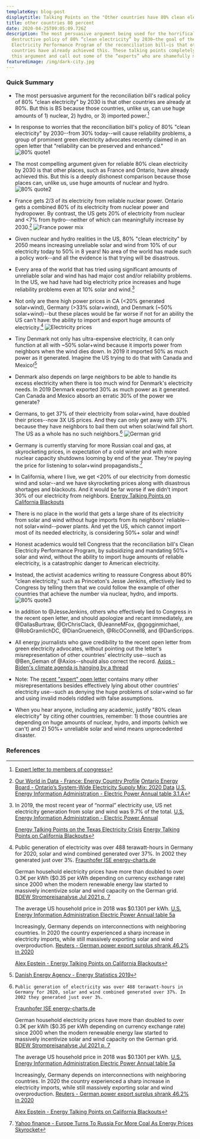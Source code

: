 ```yaml
---
templateKey: blog-post
displaytitle: Talking Points on the "Other countries have 80% clean electricity" argument
title: other countries 80 percent
date: 2020-04-25T09:05:09.726Z
description: The most persuasive argument being used for the horrifically
  destructive policy of 80% “clean electricity” by 2030—the goal of the Clean
  Electricity Performance Program of the reconciliation bill—is that other
  countries have already achieved this. These talking points completely refute
  this argument and call out some of the “experts” who are shamefully making it.
featuredimage: /img/dark-city.jpg
---
```

### Quick Summary

- The most persuasive argument for the reconciliation bill's radical policy of 80% "clean electricity" by 2030 is that other countries are already at 80%. But this is BS because those countries, unlike us, can use huge amounts of 1) nuclear, 2) hydro, or 3) imported power.[^1]

- In response to worries that the reconciliation bill's policy of 80% "clean electricity" by 2030--from 30% today--will cause reliability problems, a group of prominent green electricity advocates recently claimed in an open letter that "reliability can be preserved and enhanced."
![80% quote1](/img/80-im1.jpeg)

- The most compelling argument given for reliable 80% clean electricity by 2030 is that other places, such as France and Ontario, have already achieved this. But this is a deeply dishonest comparison because those places can, unlike us, use huge amounts of nuclear and hydro.
![80% quote2](/img/80-im2.jpeg)

- France gets 2/3 of its electricity from reliable nuclear power. Ontario gets a combined 80% of its electricity from nuclear power and hydropower. By contrast, the US gets 20% of electricity from nuclear and <7% from hydro--neither of which can meaningfully increase by 2030.[^2]
![France power mix](/img/80-im3.jpeg)

- Given nuclear and hydro realities in the US, 80% "clean electricity" by 2050 means increasing unreliable solar and wind from 10% of our electricity today to 50% in 8 years! No area of the world has made such a policy work--and all the evidence is that trying will be disastrous.

- Every area of the world that has tried using significant amounts of unreliable solar and wind has had major cost and/or reliability problems. In the US, we had have had big electricity price increases and huge reliability problems even at 10% solar and wind.[^3]

- Not only are there high power prices in CA (<20% generated solar+wind), Germany (>33% solar+wind), and Denmark (~50% solar+wind)--but these places would be far worse if not for an ability the US can't have: the ability to import and export huge amounts of electricity.[^4]
![Electricity prices](/img/80-im4.jpeg)

- Tiny Denmark not only has ultra-expensive electricity, it can only function at all with ~50% solar+wind because it imports power from neighbors when the wind dies down. In 2019 it imported 50% as much power as it generated. Imagine the US trying to do that with Canada and Mexico![^5]

- Denmark also depends on large neighbors to be able to handle its excess electricity when there is too much wind for Denmark's electricity needs. In 2019 Denmark exported 30% as much power as it generated. Can Canada and Mexico absorb an erratic 30% of the power we generate?

- Germans, to get 37% of their electricity from solar+wind, have doubled their prices--now 3X US prices. And they can only get away with 37% because they have neighbors to bail them out when solar/wind fall short. The US as a whole has no such neighbors.[^6]
![German grid](/img/80-im5.jpg)

- Germany is currently starving for more Russian coal and gas, at skyrocketing prices, in expectation of a cold winter and with more nuclear capacity shutdowns looming by end of the year. They're paying the price for listening to solar+wind propagandists.[^7]

- In California, where I live, we get <20% of our electricity from domestic wind and solar--and we have skyrocketing prices along with disastrous shortages and blackouts. And it would be far worse if we didn't import 30% of our electricity from neighbors.
[Energy Talking Points on California Blackouts](https://energytalkingpoints.com/california-blackouts/)

- There is no place in the world that gets a large share of its electricity from solar and wind without huge imports from its neighbors' reliable--not solar+wind--power plants. And yet the US, which cannot import most of its needed electricity, is considering 50%+ solar and wind!

- Honest academics would tell Congress that the reconciliation bill's Clean Electricity Performance Program, by subsidizing and mandating 50%+ solar and wind, without the ability to import huge amounts of reliable electricity, is a catastrophic danger to American electricity.

- Instead, the activist academics writing to reassure Congress about 80% "clean electricity," such as Princeton's Jesse Jenkins, effectively lied to Congress by telling them that we could follow the example of other countries that achieve the number via nuclear, hydro, and imports.
![80% quote3](/img/80-im6.jpeg)

- In addition to @JesseJenkins, others who effectively lied to Congress in the recent open letter, and should apologize and recant immediately, are @DallasBurtraw, @DrChrisClack, @JeanneMFox, @gogginmichael, @RobGramlichDC, @DianGrueneich, @RicOConnell8, and @DanScripps.

- All energy journalists who gave credibility to the recent open letter from green electricity advocates, without pointing out the letter's misrepresentation of other countries' electricity use--such as @Ben_Geman of @Axios--should also correct the record. 
[Axios - Biden's climate agenda is hanging by a thread](https://www.axios.com/biden-climate-agenda-democrats-congress-4180f712-8c89-415f-957d-7aeecb3e0c5a.html)


- Note: The [recent "expert" open letter](https://www.documentcloud.org/documents/21071410-independent-experts-reliability-2) contains many other misrepresentations besides effectively lying about other countries' electricity use--such as denying the huge problems of solar+wind so far and using invalid models riddled with false assumptions.

- When you hear anyone, including any academic, justify "80% clean electricity" by citing other countries, remember: 1) those countries are depending on huge amounts of nuclear, hydro, and imports (which we can't) and 2) 50%+ unreliable solar and wind means unprecedented disaster.


### References

[^1]: [Expert letter to members of congress](https://www.documentcloud.org/documents/21071410-independent-experts-reliability-2)

[^2]:
    [Our World in Data - France: Energy Country Profile](https://ourworldindata.org/energy/country/france)
    [Ontario Energy Board - Ontario’s System-Wide Electricity Supply Mix: 2020 Data](https://www.oeb.ca/sites/default/files/2020-supply-mix-data-update.pdf)
    [U.S. Energy Information Administration - Electric Power Annual table 3.1.A](https://www.eia.gov/electricity/annual/html/epa_03_01_a.html)

[^3]:
    In 2019, the most recent year of “normal” electricity use, US net electricity generation from solar and wind was 9.7% of the total.
    [U.S. Energy Information Administration - Electric Power Annual](https://www.eia.gov/electricity/annual/)

    [Energy Talking Points on the Texas Electricity Crisis](https://energytalkingpoints.com/texas-electricity-crisis/)
    [Energy Talking Points on California Blackouts](https://energytalkingpoints.com/california-blackouts/)

[^4]:
    Public generation of electricity was over 488 terawatt-hours in Germany for 2020, solar and wind combined generated over 37%. In 2002 they generated just over 3%.
    [Fraunhofer ISE energy-charts.de](https://energy-charts.info/charts/energy_pie/chart.htm?l=en&c=DE&year=2020)

    German household electricity prices have more than doubled to over 0.3€ per kWh ($0.35 per kWh depending on currency exchange rate) since 2000 when the modern renewable energy law started to massively incentivize solar and wind capacity on the German grid. 
    [BDEW Strompreisanalyse Jul 2021 p. 7](https://www.bdew.de/service/daten-und-grafiken/bdew-strompreisanalyse/)

    The average US household price in 2018 was $0.1301 per kWh. 
    [U.S. Energy Information Administration Electric Power Annual table 5a](https://www.eia.gov/electricity/sales_revenue_price/pdf/table5_a.pdf)

    Increasingly, Germany depends on interconnections with neighboring countries. In 2020 the country experienced a sharp increase in electricity imports, while still massively exporting solar and wind overproduction. 
    [Reuters - German power export surplus shrank 46.2% in 2020](https://www.eia.gov/electricity/sales_revenue_price/pdf/table5_a.pdf)

    [Alex Epstein - Energy Talking Points on California Blackouts](https://energytalkingpoints.com/california-blackouts/)

[^5]: [Danish Energy Agency - Energy Statistics 2019](https://ens.dk/en/our-services/statistics-data-key-figures-and-energy-maps/annual-and-monthly-statistics)

[^6]:    Public generation of electricity was over 488 terawatt-hours in Germany for 2020, solar and wind combined generated over 37%. In 2002 they generated just over 3%.
    [Fraunhofer ISE energy-charts.de](https://energy-charts.info/charts/energy_pie/chart.htm?l=en&c=DE&year=2020)

    German household electricity prices have more than doubled to over 0.3€ per kWh ($0.35 per kWh depending on currency exchange rate) since 2000 when the modern renewable energy law started to massively incentivize solar and wind capacity on the German grid. 
    [BDEW Strompreisanalyse Jul 2021 p. 7](https://www.bdew.de/service/daten-und-grafiken/bdew-strompreisanalyse/)

    The average US household price in 2018 was $0.1301 per kWh. 
    [U.S. Energy Information Administration Electric Power Annual table 5a](https://www.eia.gov/electricity/sales_revenue_price/pdf/table5_a.pdf)

    Increasingly, Germany depends on interconnections with neighboring countries. In 2020 the country experienced a sharp increase in electricity imports, while still massively exporting solar and wind overproduction. 
    [Reuters - German power export surplus shrank 46.2% in 2020](https://www.eia.gov/electricity/sales_revenue_price/pdf/table5_a.pdf)

    [Alex Epstein - Energy Talking Points on California Blackouts](https://energytalkingpoints.com/california-blackouts/)

[^7]: [Yahoo finance - Europe Turns To Russia For More Coal As Energy Prices Skyrocket](https://finance.yahoo.com/news/europe-turns-russia-more-coal-190000162.html)